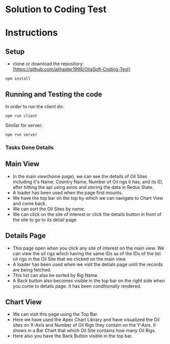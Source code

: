 # Solution to Coding Test

# Instructions
## Setup

- clone or download the repository: [https://github.com/alihaider1998/OliaSoft-Coding-Test]

```
npm install
```
## Running and Testing the code

In order to run the client do:

```
npm run client
```

Similar for server:

```
npm run server
```

### Tasks Done Details

## Main View
- In the main view(home page), we can see the details of Oil Sites including it's Name, Country Name, Number of Oil rigs it has, and its ID, after hitting   the api using axios and storing the data in Redux State.
- A loader has been used when the page first mounts.
- We have the top bar on the top by which we can navigate to Chart View and come back.
- We can sort the Oil Sites by name.
- We can click on the site of interest or click the details button in front of the site to go to its detail page.

## Details Page
- This page open when you click any site of interest on the main view. We can view the oil rigs which having the same IDs as of the IDs of the list oil       rigs in the Oil Site that we clicked on the main view.
- A loader has been used when we visit the detials page until the records are being fetched.
- This list can also be sorted by Rig Name.
- A Back button also becomes visible in the top bar on the right side when you come to details page. It has been conditionally rendered.

## Chart View
- We can visit this page using the Top Bar.
- Here we have used the Apex Chart Library and have visualized the Oil sites on X-Axis and Number of Oil Rigs they contain on the Y-Axis. It shows in a Bar   Chart that which Oil Site contains how many Oil Rigs.
- Here also you have the Back Button visible in the top bar.
